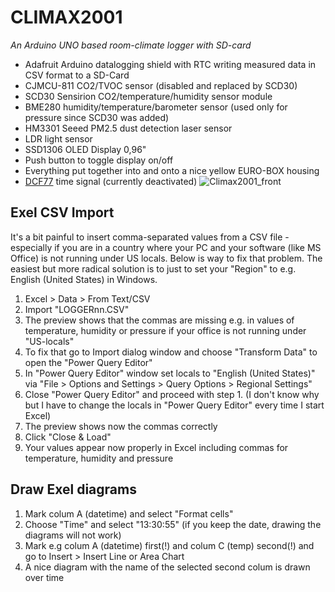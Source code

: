 # CLIMAX2001
*An Arduino UNO based room-climate logger with SD-card*

- Adafruit Arduino datalogging shield with RTC writing measured data in CSV format to a SD-Card
- CJMCU-811 CO2/TVOC sensor (disabled and replaced by SCD30)
- SCD30 Sensirion CO2/temperature/humidity sensor module
- BME280 humidity/temperature/barometer sensor (used only for pressure since SCD30 was added)
- HM3301 Seeed PM2.5 dust detection laser sensor
- LDR light sensor
- SSD1306 OLED Display 0,96"
- Push button to toggle display on/off
- Everything put together into and onto a nice yellow EURO-BOX housing
- [DCF77](https://en.wikipedia.org/wiki/DCF77) time signal (currently deactivated) 
![Climax2001_front](https://user-images.githubusercontent.com/52123868/236780165-3b59ef0f-1c78-4aa1-a62c-2104123e7b28.JPG)

## Exel CSV Import
It's a bit painful to insert comma-separated values from a CSV file - especially if you are in a country where your PC and your software (like MS Office) is not running under US locals. 
Below is way to fix that problem. The easiest but more radical solution is to just to set your "Region" to e.g. English (United States) in Windows.
1. Excel > Data > From Text/CSV
2. Import "LOGGERnn.CSV"
3. The preview shows that the commas are missing e.g. in values of temperature, humidity or pressure if your office is not running under "US-locals"
4. To fix that go to Import dialog window and choose "Transform Data" to open the "Power Query Editor" 
5. In "Power Query Editor" window set locals to "English (United States)" via "File > Options and Settings > Query Options > Regional Settings"
6. Close "Power Query Editor" and proceed with step 1. (I don't know why but I have to change the locals in "Power Query Editor" every time I start Excel)
7. The preview shows now the commas correctly 
8. Click "Close & Load"
9. Your values appear now properly in Excel including commas for temperature, humidity and pressure

## Draw Exel diagrams
1. Mark colum A (datetime) and select "Format cells"
2. Choose "Time" and select "13:30:55" (if you keep the date, drawing the diagrams will not work)
3. Mark e.g colum A (datetime) first(!) and colum C (temp) second(!) and go to Insert > Insert Line or Area Chart
4. A nice diagram with the name of the selected second colum is drawn over time
